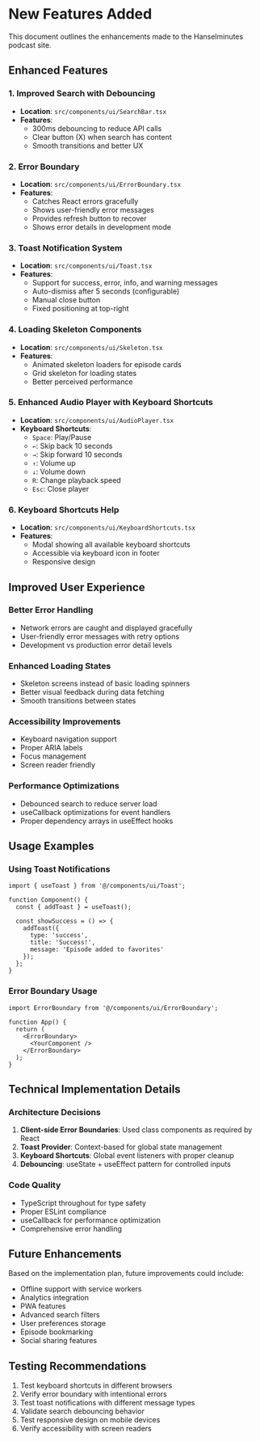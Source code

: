 # New Features Added

This document outlines the enhancements made to the Hanselminutes podcast site.

## Enhanced Features

### 1. Improved Search with Debouncing
- **Location**: `src/components/ui/SearchBar.tsx`
- **Features**: 
  - 300ms debouncing to reduce API calls
  - Clear button (X) when search has content
  - Smooth transitions and better UX

### 2. Error Boundary
- **Location**: `src/components/ui/ErrorBoundary.tsx`
- **Features**:
  - Catches React errors gracefully
  - Shows user-friendly error messages
  - Provides refresh button to recover
  - Shows error details in development mode

### 3. Toast Notification System
- **Location**: `src/components/ui/Toast.tsx`
- **Features**:
  - Support for success, error, info, and warning messages
  - Auto-dismiss after 5 seconds (configurable)
  - Manual close button
  - Fixed positioning at top-right

### 4. Loading Skeleton Components
- **Location**: `src/components/ui/Skeleton.tsx`
- **Features**:
  - Animated skeleton loaders for episode cards
  - Grid skeleton for loading states
  - Better perceived performance

### 5. Enhanced Audio Player with Keyboard Shortcuts
- **Location**: `src/components/ui/AudioPlayer.tsx`
- **Keyboard Shortcuts**:
  - `Space`: Play/Pause
  - `←`: Skip back 10 seconds
  - `→`: Skip forward 10 seconds  
  - `↑`: Volume up
  - `↓`: Volume down
  - `R`: Change playback speed
  - `Esc`: Close player

### 6. Keyboard Shortcuts Help
- **Location**: `src/components/ui/KeyboardShortcuts.tsx`
- **Features**:
  - Modal showing all available keyboard shortcuts
  - Accessible via keyboard icon in footer
  - Responsive design

## Improved User Experience

### Better Error Handling
- Network errors are caught and displayed gracefully
- User-friendly error messages with retry options
- Development vs production error detail levels

### Enhanced Loading States
- Skeleton screens instead of basic loading spinners
- Better visual feedback during data fetching
- Smooth transitions between states

### Accessibility Improvements
- Keyboard navigation support
- Proper ARIA labels
- Focus management
- Screen reader friendly

### Performance Optimizations
- Debounced search to reduce server load
- useCallback optimizations for event handlers
- Proper dependency arrays in useEffect hooks

## Usage Examples

### Using Toast Notifications
```tsx
import { useToast } from '@/components/ui/Toast';

function Component() {
  const { addToast } = useToast();
  
  const showSuccess = () => {
    addToast({
      type: 'success',
      title: 'Success!',
      message: 'Episode added to favorites'
    });
  };
}
```

### Error Boundary Usage
```tsx
import ErrorBoundary from '@/components/ui/ErrorBoundary';

function App() {
  return (
    <ErrorBoundary>
      <YourComponent />
    </ErrorBoundary>
  );
}
```

## Technical Implementation Details

### Architecture Decisions
1. **Client-side Error Boundaries**: Used class components as required by React
2. **Toast Provider**: Context-based for global state management
3. **Keyboard Shortcuts**: Global event listeners with proper cleanup
4. **Debouncing**: useState + useEffect pattern for controlled inputs

### Code Quality
- TypeScript throughout for type safety
- Proper ESLint compliance
- useCallback for performance optimization
- Comprehensive error handling

## Future Enhancements

Based on the implementation plan, future improvements could include:
- Offline support with service workers
- Analytics integration
- PWA features
- Advanced search filters
- User preferences storage
- Episode bookmarking
- Social sharing features

## Testing Recommendations

1. Test keyboard shortcuts in different browsers
2. Verify error boundary with intentional errors
3. Test toast notifications with different message types
4. Validate search debouncing behavior
5. Test responsive design on mobile devices
6. Verify accessibility with screen readers
